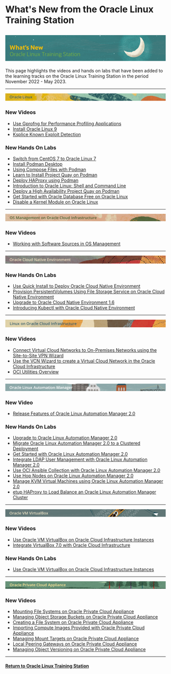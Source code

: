 # What's New from the Oracle Linux Training Station

![](../common/images/whats-new-head2.png)
---
This page highlights the videos and hands on labs that have been added to the learning tracks on the Oracle Linux Training Station in the period November 2022 - May 2023.

---

![](../common/images/OL-banner-v2a.png)

### New Videos

- [Use Gprofng for Performance Profiling Applications](https://youtu.be/TRZNoL_7xro)
- [Install Oracle Linux 9](https://youtu.be/BDmBtP4Y7Wg)
- [Ksplice Known Exploit Detection](https://youtu.be/13R21lfYy74)

### New Hands On Labs

- [Switch from CentOS 7 to Oracle Linux 7](https://luna.oracle.com/lab/660a07d9-0580-4fae-973b-d5dfaebda1cb)
- [Install Podman Desktop](https://luna.oracle.com/lab/55225d03-4fdb-42dd-bb3c-0382cb918963)
- [Using Compose Files with Podman](https://luna.oracle.com/lab/0e800b97-2c1b-43a8-b0f0-003f1543d2ba)
- [Learn to Install Project Quay on Podman](https://luna.oracle.com/lab/e3f488a9-20a8-49d8-ae08-818f8730568c)
- [Deploy HAProxy using Podman](https://luna.oracle.com/lab/a9eb9ff9-b56d-4ddc-9283-b72467d78128)
- [Introduction to Oracle Linux: Shell and Command Line](https://luna.oracle.com/lab/facec73e-8517-4314-877f-d4f8f429c5ab)
- [Deploy a High Availability Project Quay on Podman](https://luna.oracle.com/lab/a63c2548-c459-457f-b3d1-123c99d90d89)
- [Get Started with Oracle Database Free on Oracle Linux](https://luna.oracle.com/lab/8dd46cea-3e27-4774-bb12-fc97a4babe06)
- [Disable a Kernel Module on Oracle Linux](https://luna.oracle.com/lab/00aafe17-39b9-43e0-8b53-087b84003c15)

---

![](../common/images/OSM-OCI-banner-v2.png)

### New Videos

- [Working with Software Sources in OS Management](https://youtu.be/zPnfHO8cu-E)

---

![](../common/images/OCNE-banner-v2.png)

### New Hands On Labs

- [Use Quick Install to Deploy Oracle Cloud Native Environment](https://luna.oracle.com/lab/42f9b19b-e254-42cf-885d-a80127d9d751)
- [Provision PersistentVolumes Using File Storage Service on Oracle Cloud Native Environment](https://luna.oracle.com/lab/5d95fdca-c690-4ebf-8ac0-315ac095ac59)
- [Upgrade to Oracle Cloud Native Environment 1.6](https://luna.oracle.com/lab/fa8fc61b-893c-4507-93a2-711540e9ace7)
- [Introducing Kubectl with Oracle Cloud Native Environment](https://luna.oracle.com/lab/6c65a513-b161-47d2-b45c-92ca02e38dc0)

---
   
![](../common/images/OLCI-banner-v2.png)

### New Videos

- [Connect Virtual Cloud Networks to On-Premises Networks using the Site-to-Site VPN Wizard](https://youtu.be/0_WpIxFyyck)
- [Use the VCN Wizard to create a Virtual Cloud Network in the Oracle Cloud Infrastructure](https://youtu.be/-6B5_5Qih98)
- [OCI Utilities Overview](https://youtu.be/bnf9T-wljVU)

---

![](../common/images/OLAM-banner-v2.png)

### New Video

- [Release Features of Oracle Linux Automation Manager 2.0](https://youtu.be/2UwUXngKsDY)

### New Hands On Labs

- [Upgrade to Oracle Linux Automation Manager 2.0](https://luna.oracle.com/lab/6c7124cc-474f-4dd4-89fa-9beb536c71f5)
- [Migrate Oracle Linux Automation Manager 2.0 to a Clustered Deployment](https://luna.oracle.com/lab/d1847f91-0cdc-41b8-afc4-eb6d0ccd40c2)
- [Get Started with Oracle Linux Automation Manager 2.0](https://luna.oracle.com/lab/4a1dcd6e-231c-4724-ae52-8d56431a2888)
- [Integrate LDAP User Management with Oracle Linux Automation Manager 2.0](https://luna.oracle.com/lab/a03cfc90-4c3c-488d-9e66-ba514e00b619)
- [Use OCI Ansible Collection with Oracle Linux Automation Manager 2.0](https://luna.oracle.com/lab/b69c86cf-962a-40a9-8f3c-7a9018f4dc4b)
- [Use Hop Nodes on Oracle Linux Automation Manager 2.0](https://luna.oracle.com/lab/c4780f15-bd17-468d-9133-3eba9bc0ff2a)
- [Manage KVM Virtual Machines using Oracle Linux Automation Manager 2.0](https://luna.oracle.com/lab/3e869b97-6f71-46fa-a979-e0c8bf81d7d2)
- [etup HAProxy to Load Balance an Oracle Linux Automation Manager Cluster](https://luna.oracle.com/lab/1d19c310-b6d6-40a9-aa2b-44dee29a8f31)

---

![](../common/images/vbox-banner.png)

### New Videos

- [Use Oracle VM VirtualBox on Oracle Cloud Infrastructure Instances](https://youtu.be/QJ_z20kSxX4)
- [Integrate VirtualBox 7.0 with Oracle Cloud Infrastructure](https://youtu.be/3roYMw-D2ks)

### New Hands On Labs

- [Use Oracle VM VirtualBox on Oracle Cloud Infrastructure Instances](https://luna.oracle.com/lab/922eabed-e47c-4934-a4a5-dbacc02f4f3b)

---

![](../common/images/PCA-banner-v2.png)

### New Videos

- [Mounting File Systems on Oracle Private Cloud Appliance](https://youtu.be/RZoIqkCPSBQ)
- [Managing Object Storage Buckets on Oracle Private Cloud Appliance](https://youtu.be/t6e_T0qJrNg)
- [Creating a File System on Oracle Private Cloud Appliance](https://youtu.be/lB03H7YJP0Q)
- [Importing Compute Images Provided with Oracle Private Cloud Appliance](https://youtu.be/fToYmmf6NFk)
- [Managing Mount Targets on Oracle Private Cloud Appliance](https://youtu.be/bTmckStW_wY)
- [Local Peering Gateways on Oracle Private Cloud Appliance](https://youtu.be/pxdkxjajhO0)
- [Managing Object Versioning on Oracle Private Cloud Appliance](https://youtu.be/wS6jhUwK6Fk)



---
#### [Return to Oracle Linux Training Station](../README.md)
